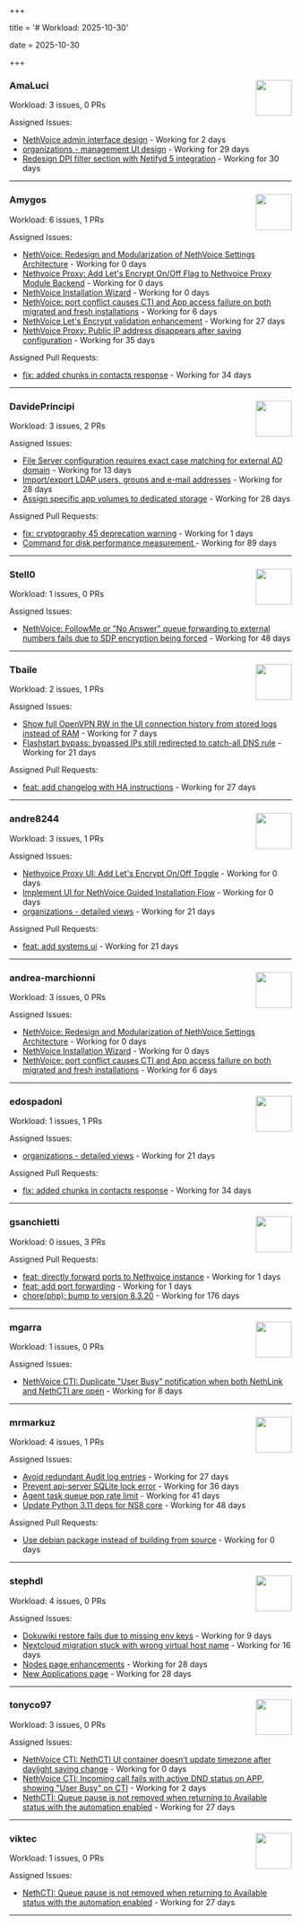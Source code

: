 +++

title = '# Workload: 2025-10-30'

date = 2025-10-30

+++

### AmaLuci <img src='https://avatars.githubusercontent.com/u/166636295?v=4&s=64' width='64' height='64' style='float:right;' /> ###
Workload: 3 issues, 0 PRs


Assigned Issues:
- [NethVoice admin interface design](https://github.com/NethServer/dev/issues/7696) - Working for 2 days
- [organizations - management UI design](https://github.com/NethServer/my/issues/24) - Working for 29 days
- [Redesign DPI filter section with Netifyd 5 integration](https://github.com/NethServer/dev/issues/7662) - Working for 30 days
---

### Amygos <img src='https://avatars.githubusercontent.com/u/510232?v=4&s=64' width='64' height='64' style='float:right;' /> ###
Workload: 6 issues, 1 PRs


Assigned Issues:
- [NethVoice: Redesign and Modularization of NethVoice Settings Architecture](https://github.com/NethServer/dev/issues/7703) - Working for 0 days
- [Nethvoice Proxy: Add Let's Encrypt On/Off Flag to Nethvoice Proxy Module Backend](https://github.com/NethServer/dev/issues/7700) - Working for 0 days
- [NethVoice Installation Wizard](https://github.com/NethServer/dev/issues/7699) - Working for 0 days
- [NethVoice: port conflict causes CTI and App access failure on both migrated and fresh installations](https://github.com/NethServer/dev/issues/7695) - Working for 6 days
- [NethVoice Let's Encrypt validation enhancement](https://github.com/NethServer/dev/issues/7670) - Working for 27 days
- [NethVoice Proxy: Public IP address disappears after saving configuration](https://github.com/NethServer/dev/issues/7653) - Working for 35 days

Assigned Pull Requests:
- [fix: added chunks in contacts response](https://github.com/nethesis/ctiapp-authproxy/pull/14) - Working for 34 days
---

### DavidePrincipi <img src='https://avatars.githubusercontent.com/u/2920838?v=4&s=64' width='64' height='64' style='float:right;' /> ###
Workload: 3 issues, 2 PRs


Assigned Issues:
- [File Server configuration requires exact case matching for external AD domain](https://github.com/NethServer/dev/issues/7682) - Working for 13 days
- [Import/export LDAP users, groups and e-mail addresses](https://github.com/NethServer/dev/issues/7666) - Working for 28 days
- [Assign specific app volumes to dedicated storage](https://github.com/NethServer/dev/issues/7665) - Working for 28 days

Assigned Pull Requests:
- [fix: cryptography 45 deprecation warning](https://github.com/NethServer/ns8-traefik/pull/120) - Working for 1 days
- [Command for disk performance measurement ](https://github.com/NethServer/ns8-core/pull/915) - Working for 89 days
---

### Stell0 <img src='https://avatars.githubusercontent.com/u/4547897?v=4&s=64' width='64' height='64' style='float:right;' /> ###
Workload: 1 issues, 0 PRs


Assigned Issues:
- [NethVoice: FollowMe or "No Answer" queue forwarding to external numbers fails due to SDP encryption being forced](https://github.com/NethServer/dev/issues/7627) - Working for 48 days
---

### Tbaile <img src='https://avatars.githubusercontent.com/u/8052641?v=4&s=64' width='64' height='64' style='float:right;' /> ###
Workload: 2 issues, 1 PRs


Assigned Issues:
- [Show full OpenVPN RW in the UI connection history from stored logs instead of RAM](https://github.com/NethServer/nethsecurity/issues/1404) - Working for 7 days
- [Flashstart bypass: bypassed IPs still redirected to catch-all DNS rule](https://github.com/NethServer/nethsecurity/issues/1393) - Working for 21 days

Assigned Pull Requests:
- [feat: add changelog with HA instructions](https://github.com/NethServer/nethsecurity-docs/pull/209) - Working for 27 days
---

### andre8244 <img src='https://avatars.githubusercontent.com/u/4612169?v=4&s=64' width='64' height='64' style='float:right;' /> ###
Workload: 3 issues, 1 PRs


Assigned Issues:
- [Nethvoice Proxy UI: Add Let's Encrypt On/Off Toggle](https://github.com/NethServer/dev/issues/7701) - Working for 0 days
- [Implement UI for NethVoice Guided Installation Flow](https://github.com/NethServer/dev/issues/7698) - Working for 0 days
- [organizations - detailed views](https://github.com/NethServer/my/issues/25) - Working for 21 days

Assigned Pull Requests:
- [feat: add systems ui](https://github.com/NethServer/my/pull/26) - Working for 21 days
---

### andrea-marchionni <img src='https://avatars.githubusercontent.com/u/6448460?v=4&s=64' width='64' height='64' style='float:right;' /> ###
Workload: 3 issues, 0 PRs


Assigned Issues:
- [NethVoice: Redesign and Modularization of NethVoice Settings Architecture](https://github.com/NethServer/dev/issues/7703) - Working for 0 days
- [NethVoice Installation Wizard](https://github.com/NethServer/dev/issues/7699) - Working for 0 days
- [NethVoice: port conflict causes CTI and App access failure on both migrated and fresh installations](https://github.com/NethServer/dev/issues/7695) - Working for 6 days
---

### edospadoni <img src='https://avatars.githubusercontent.com/u/6152486?v=4&s=64' width='64' height='64' style='float:right;' /> ###
Workload: 1 issues, 1 PRs


Assigned Issues:
- [organizations - detailed views](https://github.com/NethServer/my/issues/25) - Working for 21 days

Assigned Pull Requests:
- [fix: added chunks in contacts response](https://github.com/nethesis/ctiapp-authproxy/pull/14) - Working for 34 days
---

### gsanchietti <img src='https://avatars.githubusercontent.com/u/804596?v=4&s=64' width='64' height='64' style='float:right;' /> ###
Workload: 0 issues, 3 PRs


Assigned Pull Requests:
- [feat: directly forward ports to Nethvoice instance](https://github.com/nethesis/ns8-nethvoice-proxy/pull/93) - Working for 1 days
- [feat: add port forwarding](https://github.com/NethServer/ns8-core/pull/971) - Working for 1 days
- [chore(php): bump to version 8.3.20](https://github.com/NethServer/ns8-webtop/pull/120) - Working for 176 days
---

### mgarra <img src='https://avatars.githubusercontent.com/u/175953247?v=4&s=64' width='64' height='64' style='float:right;' /> ###
Workload: 1 issues, 0 PRs


Assigned Issues:
- [NethVoice CTI: Duplicate "User Busy" notification when both NethLink and NethCTI are open](https://github.com/NethServer/dev/issues/7686) - Working for 8 days
---

### mrmarkuz <img src='https://avatars.githubusercontent.com/u/31746411?v=4&s=64' width='64' height='64' style='float:right;' /> ###
Workload: 4 issues, 1 PRs


Assigned Issues:
- [Avoid redundant Audit log entries](https://github.com/NethServer/dev/issues/7668) - Working for 27 days
- [Prevent api-server SQLite lock error](https://github.com/NethServer/dev/issues/7651) - Working for 36 days
- [Agent task queue pop rate limit](https://github.com/NethServer/dev/issues/7636) - Working for 41 days
- [Update Python 3.11 deps for NS8 core](https://github.com/NethServer/dev/issues/7625) - Working for 48 days

Assigned Pull Requests:
- [Use debian package instead of building from source](https://github.com/NethServer/ns8-dnsmasq/pull/39) - Working for 0 days
---

### stephdl <img src='https://avatars.githubusercontent.com/u/3164851?v=4&s=64' width='64' height='64' style='float:right;' /> ###
Workload: 4 issues, 0 PRs


Assigned Issues:
- [Dokuwiki restore fails due to missing env keys](https://github.com/NethServer/dev/issues/7685) - Working for 9 days
- [Nextcloud migration stuck with wrong virtual host name](https://github.com/NethServer/dev/issues/7681) - Working for 16 days
- [Nodes page enhancements](https://github.com/NethServer/dev/issues/7664) - Working for 28 days
- [New Applications page](https://github.com/NethServer/dev/issues/7663) - Working for 28 days
---

### tonyco97 <img src='https://avatars.githubusercontent.com/u/36625268?v=4&s=64' width='64' height='64' style='float:right;' /> ###
Workload: 3 issues, 0 PRs


Assigned Issues:
- [NethVoice CTI: NethCTI UI container doesn’t update timezone after daylight saving change](https://github.com/NethServer/dev/issues/7702) - Working for 0 days
- [NethVoice CTI: Incoming call fails with active DND status on APP, showing "User Busy" on CTI](https://github.com/NethServer/dev/issues/7697) - Working for 2 days
- [NethCTI: Queue pause is not removed when returning to Available status with the automation enabled](https://github.com/NethServer/dev/issues/7671) - Working for 27 days
---

### viktec <img src='https://avatars.githubusercontent.com/u/48328088?v=4&s=64' width='64' height='64' style='float:right;' /> ###
Workload: 1 issues, 0 PRs


Assigned Issues:
- [NethCTI: Queue pause is not removed when returning to Available status with the automation enabled](https://github.com/NethServer/dev/issues/7671) - Working for 27 days
---

